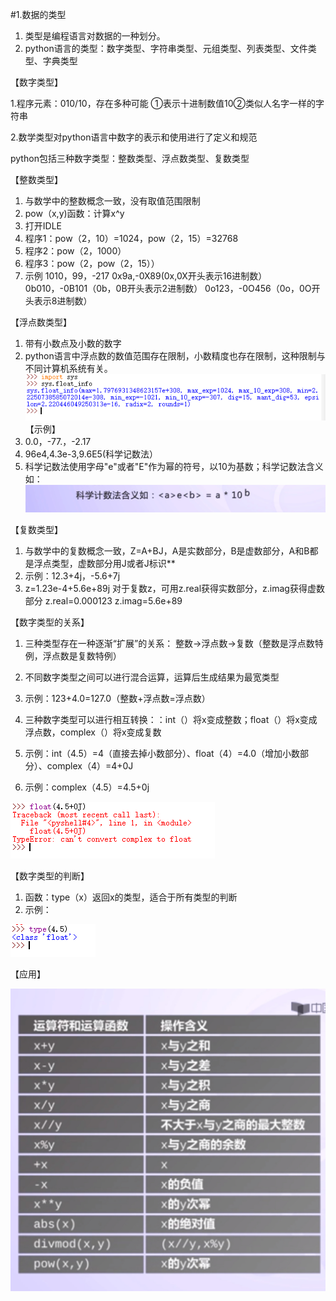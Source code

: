 #1.数据的类型


1. 类型是编程语言对数据的一种划分。
2. python语言的类型：数字类型、字符串类型、元组类型、列表类型、文件类型、字典类型

【数字类型】

1.程序元素：010/10，存在多种可能
 ①表示十进制数值10②类似人名字一样的字符串

2.数学类型对python语言中数字的表示和使用进行了定义和规范

python包括三种数字类型：整数类型、浮点数类型、复数类型

【整数类型】

1. 与数学中的整数概念一致，没有取值范围限制
2. pow（x,y)函数：计算x^y
3. 打开IDLE
4. 程序1：pow（2，10）=1024，pow（2，15）=32768
5. 程序2：pow（2，1000）
6. 程序3：pow（2，pow（2，15））
7. 示例
    1010，99，-217
    0x9a,-0X89(0x,0X开头表示16进制数）
    0b010，-0B101（0b，0B开头表示2进制数）
    0o123，-0O456（0o，0O开头表示8进制数）

【浮点数类型】

1. 带有小数点及小数的数字
2. python语言中浮点数的数值范围存在限制，小数精度也存在限制，这种限制与不同计算机系统有关。
![image](images/414.png)
【示例】
1. 0.0，-77.，-2.17
2. 96e4,4.3e-3,9.6E5(科学记数法）
3. 科学记数法使用字母"e"或者"E"作为幂的符号，以10为基数；科学记数法含义如：
![image](images/414_4.png)



【复数类型】

1. 与数学中的复数概念一致，Z=A+BJ，A是实数部分，B是虚数部分，A和B都是浮点类型，虚数部分用J或者J标识**
2. 示例：12.3+4j，-5.6+7j
3. z=1.23e-4+5.6e+89j
  对于复数z，可用z.real获得实数部分，z.imag获得虚数部分
  z.real=0.000123 z.imag=5.6e+89

【数字类型的关系】



1. 三种类型存在一种逐渐“扩展”的关系：
  整数->浮点数->复数（整数是浮点数特例，浮点数是复数特例）


1.  不同数字类型之间可以进行混合运算，运算后生成结果为最宽类型
2.  示例：123+4.0=127.0（整数+浮点数=浮点数）
3. 三种数字类型可以进行相互转换：：int（）将x变成整数；float（）将x变成浮点数，complex（）将x变成复数
4. 示例：int（4.5）=4（直接去掉小数部分）、float（4）=4.0（增加小数部分）、complex（4）=4+0J
5. 示例：complex（4.5）=4.5+0j

![image](images/414_2.png)

【数字类型的判断】

1. 函数：type（x）返回x的类型，适合于所有类型的判断
2. 示例：

![image](images/414_3.png)

【应用】

![image](images/414_5.png)

